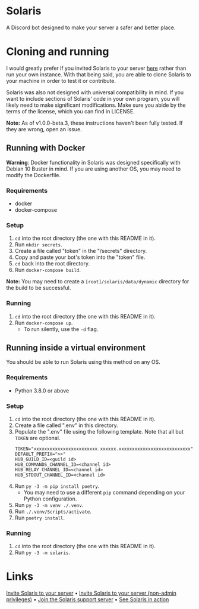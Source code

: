 # Solaris
A Discord bot designed to make your server a safer and better place.

# Cloning and running
I would greatly prefer if you invited Solaris to your server [here](https://discordapp.com/oauth2/authorize?client_id=661972684153946122&scope=bot&permissions=8) rather than run your own instance. With that being said, you are able to clone Solaris to your machine in order to test it or contribute.

Solaris was also not designed with universal compatibility in mind. If you want to include sections of Solaris' code in your own program, you will likely need to make significant modifications. Make sure you abide by the terms of the license, which you can find in LICENSE.

**Note:** As of v1.0.0-beta.3, these instructions haven't been fully tested. If they are wrong, open an issue.

## Running with Docker
**Warning**: Docker functionality in Solaris was designed specifically with Debian 10 Buster in mind. If you are using another OS, you may need to modify the Dockerfile.

### Requirements
- docker
- docker-compose

### Setup
1. `cd` into the root directory (the one with this README in it).
2. Run `mkdir secrets`.
3. Create a file called "token" in the "/secrets" directory.
4. Copy and paste your bot's token into the "token" file.
5. `cd` back into the root directory.
6. Run `docker-compose build`.

**Note:** You may need to create a `[root]/solaris/data/dynamic` directory for the build to be successful.

### Running
1. `cd` into the root directory (the one with this README in it).
2. Run `docker-compose up`.
    - To run silently, use the `-d` flag.

## Running inside a virtual environment
You should be able to run Solaris using this method on any OS.

### Requirements
- Python 3.8.0 or above

### Setup
1. `cd` into the root directory (the one with this README in it).
2. Create a file called ".env" in this directory.
3. Populate the ".env" file using the following template. Note that all but `TOKEN` are optional.
    ```
    TOKEN="xxxxxxxxxxxxxxxxxxxxxxxx.xxxxxx.xxxxxxxxxxxxxxxxxxxxxxxxxxx"
    DEFAULT_PREFIX=">>"
    HUB_GUILD_ID=<guild id>
    HUB_COMMANDS_CHANNEL_ID=<channel id>
    HUB_RELAY_CHANNEL_ID=<channel id>
    HUB_STDOUT_CHANNEL_ID=<channel id>
    ```
4. Run `py -3 -m pip install poetry`.
    - You may need to use a different `pip` command depending on your Python configuration.
5. Run `py -3 -m venv ./.venv`.
6. Run `./.venv/Scripts/activate`.
7. Run `poetry install`.

### Running
1. `cd` into the root directory (the one with this README in it).
2. Run `py -3 -m solaris`.

# Links
[Invite Solaris to your server](https://discordapp.com/oauth2/authorize?client_id=661972684153946122&scope=bot&permissions=8) • [Invite Solaris to your server (non-admin privileges)](https://discordapp.com/oauth2/authorize?client_id=661972684153946122&scope=bot&permissions=403008598) • [Join the Solaris support server](https://discord.gg/c3b4cZs) • [See Solaris in action](https://discord.carberra.xyz)
